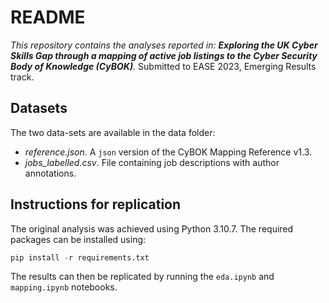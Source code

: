 # README

*This repository contains the analyses reported in: **Exploring the UK Cyber Skills Gap through a mapping of active
job listings to the Cyber Security Body of Knowledge (CyBOK)**.* Submitted to EASE 2023, Emerging Results track.

## Datasets

The two data-sets are available in the data folder:

- *reference.json*. A `json` version of the CyBOK Mapping Reference v1.3.
- *jobs_labelled.csv*. File containing job descriptions with author annotations. 

## Instructions for replication

The original analysis was achieved using Python 3.10.7. The required packages can be installed using:

```py
pip install -r requirements.txt
```

The results can then be replicated by running the `eda.ipynb` and `mapping.ipynb` notebooks.





